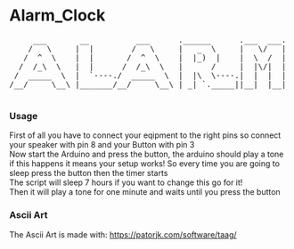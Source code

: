 # Alarm_Clock
<pre>
     ___       __          ___      .______      .___  ___.      ______  __        ______     ______  __  ___ 
    /   \     |  |        /   \     |   _  \     |   \/   |     /      ||  |      /  __  \   /      ||  |/  / 
   /  ^  \    |  |       /  ^  \    |  |_)  |    |  \  /  |    |  ,----'|  |     |  |  |  | |  ,----'|  '  /  
  /  /_\  \   |  |      /  /_\  \   |      /     |  |\/|  |    |  |     |  |     |  |  |  | |  |     |    <   
 /  _____  \  |  `----./  _____  \  |  |\  \----.|  |  |  |    |  `----.|  `----.|  `--'  | |  `----.|  .  \  
/__/     \__\ |_______/__/     \__\ | _| `._____||__|  |__|     \______||_______| \______/   \______||__|\__\ 
      </pre>      

### Usage 
First of all you have to connect your eqipment to the right pins so connect your speaker with pin 8 and your Button with pin 3  
Now start the Arduino and press the button, the arduino should play a tone if this happens it means your setup works!
So every time you are going to sleep press the button then the timer starts  
The script will sleep 7 hours if you want to change this go for it!  
Then it will play a tone for one minute and waits until you press the button

### Ascii Art
The Ascii Art is made with: https://patorjk.com/software/taag/
